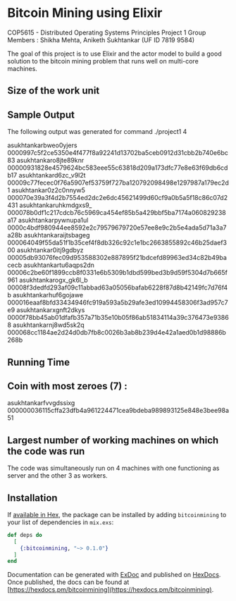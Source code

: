 # Bitcoin Mining using Elixir 

COP5615 - Distributed Operating Systems Principles Project 1
Group Members : Shikha Mehta, Aniketh Sukhtankar (UF ID 7819 9584)

The goal of this project is to use Elixir and the actor model to build a good solution to the bitcoin mining problem that runs well on multi-core machines.


## Size of the work unit 

## Sample Output

The following output was generated for command ./project1 4

asukhtankarbweo0yjers   0000997c5f2ce5350e4f477f8a92241d13702ba5ceb0912d31cbb2b740e6bc83
asukhtankaro8jte89knr   00000931828e4579624bc583eee55c63818d209a173dfc77e8e63f69db6cdb17
asukhtankard6zc_v9l2t   00009c77fecec0f76a5907ef53759f727ba120792098498e1297987a179ec2d1
asukhtankar0z2c0nnyw5   000070e39a3f4d2b7554ed2dc2e6dc45621499d60cf9a0b5a5f18c86c07d2431
asukhtankaruhkmdgxs9_   000078b0df1c217cdcb76c5969ca454ef85b5a429bbf5ba7174a060829238a17
asukhtankarpywnupa1ul   0000c4bdf980944ee8592e2c79579679720e57ee8e9c2b5e4ada5d71a3a7a28b
asukhtankaraijtsbageg   000064049f55da51f1b35cef4f8db326c92c1e1bc2663855892c46b25daef300
asukhtankar0itj9gdbyz   00005db93076fec09d953588302e887895f21bdcefd89963ed34c82b49bacecb
asukhtankartu6aqps2dn   00006c2be60f1899ccb8f0331e6b5309b1dbd599bed3b9d59f5304d7b665f961
asukhtankarogx_gk6l_b   00008f3dedfd293af09c11abbad63a05056bafab6228f87d8b42149fc7d76f4b
asukhtankarhuf6gojawe   000016eaaf8bfd33434946fc919a593a5b29afe3ed10994458306f3ad957c7e9
asukhtankarxgnft2dkys   0000f78bb45ab01dfafb357a71b35e10b05f86ab51834114a39c376473e93868
asukhtankarnj8wd5sk2q   000068cc1184ae2d24d0db7fb8c0026b3ab8b239d4e42a1aed0b1d98886b268b

## Running Time

## Coin with most zeroes (7) : 

asukhtankarfvvgdssixg   000000036115cffa23dfb4a961224471cea9bdeba989893125e848e3bee98a51

## Largest number of working machines on which the code was run

The code was simultaneously run on 4 machines with one functioning as server and the other 3 as workers.

## Installation

If [available in Hex](https://hex.pm/docs/publish), the package can be installed
by adding `bitcoinmining` to your list of dependencies in `mix.exs`:

```elixir
def deps do
  [
    {:bitcoinmining, "~> 0.1.0"}
  ]
end
```

Documentation can be generated with [ExDoc](https://github.com/elixir-lang/ex_doc)
and published on [HexDocs](https://hexdocs.pm). Once published, the docs can
be found at [https://hexdocs.pm/bitcoinmining](https://hexdocs.pm/bitcoinmining).

